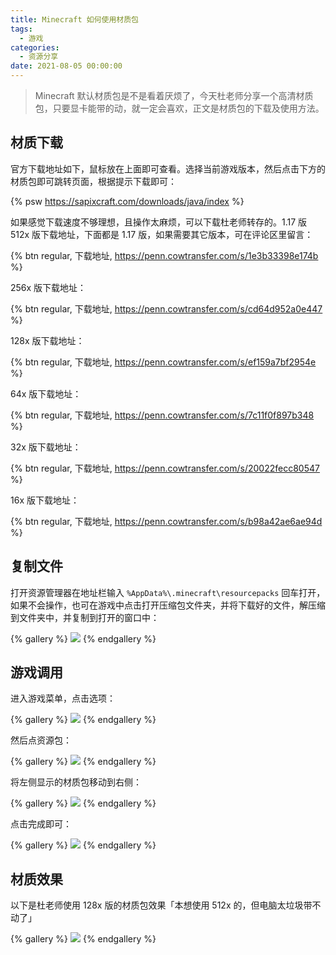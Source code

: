```yaml
---
title: Minecraft 如何使用材质包
tags:
  - 游戏
categories:
  - 资源分享
date: 2021-08-05 00:00:00
---
```


> Minecraft 默认材质包是不是看着厌烦了，今天杜老师分享一个高清材质包，只要显卡能带的动，就一定会喜欢，正文是材质包的下载及使用方法。

<!-- more -->

## 材质下载

官方下载地址如下，鼠标放在上面即可查看。选择当前游戏版本，然后点击下方的材质包即可跳转页面，根据提示下载即可：

{% psw https://sapixcraft.com/downloads/java/index %}

如果感觉下载速度不够理想，且操作太麻烦，可以下载杜老师转存的。1.17 版 512x 版下载地址，下面都是 1.17 版，如果需要其它版本，可在评论区里留言：

{% btn regular, 下载地址, https://penn.cowtransfer.com/s/1e3b33398e174b %}

256x 版下载地址：

{% btn regular, 下载地址, https://penn.cowtransfer.com/s/cd64d952a0e447 %}

128x 版下载地址：

{% btn regular, 下载地址, https://penn.cowtransfer.com/s/ef159a7bf2954e %}

64x 版下载地址：

{% btn regular, 下载地址, https://penn.cowtransfer.com/s/7c11f0f897b348 %}

32x 版下载地址：

{% btn regular, 下载地址, https://penn.cowtransfer.com/s/20022fecc80547 %}

16x 版下载地址：

{% btn regular, 下载地址, https://penn.cowtransfer.com/s/b98a42ae6ae94d %}

## 复制文件

打开资源管理器在地址栏输入 `%AppData%\.minecraft\resourcepacks` 回车打开，如果不会操作，也可在游戏中点击打开压缩包文件夹，并将下载好的文件，解压缩到文件夹中，并复制到打开的窗口中：

{% gallery %}
![](https://cdn.dusays.com/2021/08/369-1.jpg)
{% endgallery %}

## 游戏调用

进入游戏菜单，点击选项：

{% gallery %}
![](https://cdn.dusays.com/2021/08/369-2.jpg)
{% endgallery %}

然后点资源包：

{% gallery %}
![](https://cdn.dusays.com/2021/08/369-3.jpg)
{% endgallery %}

将左侧显示的材质包移动到右侧：

{% gallery %}
![](https://cdn.dusays.com/2021/08/369-4.jpg)
{% endgallery %}

点击完成即可：

{% gallery %}
![](https://cdn.dusays.com/2021/08/369-5.jpg)
{% endgallery %}

## 材质效果

以下是杜老师使用 128x 版的材质包效果「本想使用 512x 的，但电脑太垃圾带不动了」

{% gallery %}
![](https://cdn.dusays.com/2021/08/369-6.jpg)
{% endgallery %}
